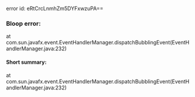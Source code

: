 error id: eRtCrcLnmhZm5DYFxwzuPA==
### Bloop error:

at com.sun.javafx.event.EventHandlerManager.dispatchBubblingEvent(EventHandlerManager.java:232)
#### Short summary: 

at com.sun.javafx.event.EventHandlerManager.dispatchBubblingEvent(EventHandlerManager.java:232)